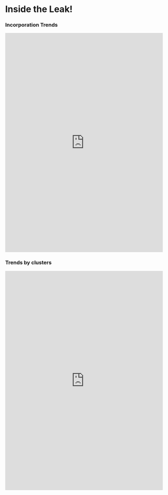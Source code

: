 # Inside the Leak!

<link href="https://maxcdn.bootstrapcdn.com/bootstrap/3.3.7/css/bootstrap.min.css" rel="stylesheet" type="text/css" />
<script src="https://maxcdn.bootstrapcdn.com/bootstrap/3.3.7/js/bootstrap.min.js"></script>

### Incorporation Trends

<html>
      <iframe id="bahamas" scrolling="no" style="border:none;" seamless="seamless" src="https://plot.ly/~puccife/3.embed?link=false"  height="700" width="100%"></iframe>
<html>

### Trends by clusters

<html>
      <iframe id="bahamas" scrolling="no" style="border:none;" seamless="seamless" src="https://plot.ly/~puccife/7.embed?link=false"  height="700" width="100%"></iframe>
<html>
